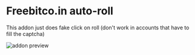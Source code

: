 # Freebitco.in auto-roll

This addon just does fake click on roll (don't work in accounts that have to fill the captcha)

![addon preview](https://raw.githubusercontent.com/lincolncpp/freebtc-autoroll/master/image.png)
